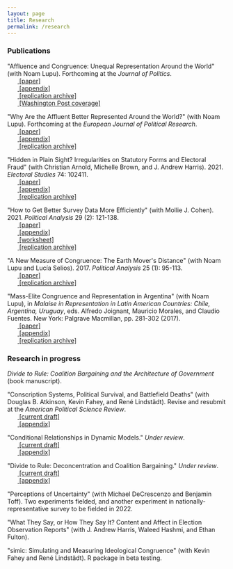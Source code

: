 ```yaml
---
layout: page
title: Research
permalink: /research
---
```


### Publications

"Affluence and Congruence: Unequal Representation Around the World" (with Noam Lupu). Forthcoming at the *Journal of Politics*.
<br>&nbsp;&nbsp;&nbsp;&nbsp;&nbsp;&nbsp;<span style="padding-right:5%"><a href='{{ "/download/Lupu-Warner-Affluence.pdf" | relative_url }}'><i class='fas fa-file-pdf'></i> [paper]</a></span>
<br>&nbsp;&nbsp;&nbsp;&nbsp;&nbsp;&nbsp;<span style="padding-right:5%"><a href='{{ "/download/Lupu-Warner-Appendix.pdf" | relative_url }}'><i class='fas fa-file-pdf'></i> [appendix]</a></span>
<br>&nbsp;&nbsp;&nbsp;&nbsp;&nbsp;&nbsp;<span style="padding-right:5%"><a href='https://dataverse.harvard.edu/dataset.xhtml?persistentId=doi:10.7910/DVN/DBNBEU'><i class='fas fa-code-branch'></i> [replication archive]</a></span>
<br>&nbsp;&nbsp;&nbsp;&nbsp;&nbsp;&nbsp;<span style="padding-right:5%"><a href='https://www.washingtonpost.com/politics/2021/06/15/voters-around-world-think-their-governments-are-out-touch-they-have-point/'><i class='fas fa-bullhorn'></i> [Washington Post coverage]</a></span>

"Why Are the Affluent Better Represented Around the World?" (with Noam Lupu). Forthcoming at the *European Journal of Political Research*.
<br>&nbsp;&nbsp;&nbsp;&nbsp;&nbsp;&nbsp;<span style="padding-right:5%"><a href='{{ "/download/Lupu-Warner-Why-Are-the-Affluent.pdf" | relative_url }}'><i class='fas fa-file-pdf'></i> [paper]</a></span>
<br>&nbsp;&nbsp;&nbsp;&nbsp;&nbsp;&nbsp;<span style="padding-right:5%"><a href='{{ "/download/Lupu-Warner-Why-Are-the-Affluent-Appendix.pdf" | relative_url }}'><i class='fas fa-file-pdf'></i> [appendix]</a></span>
<br>&nbsp;&nbsp;&nbsp;&nbsp;&nbsp;&nbsp;<span style="padding-right:5%"><a href="https://github.com/zachwarner/Lupu-Warner-Why-Are"><i class='fab fa-github'></i> [replication archive]</a></span>

"Hidden in Plain Sight? Irregularities on Statutory Forms and Electoral Fraud" (with Christian Arnold, Michelle Brown, and J. Andrew Harris). 2021. *Electoral Studies* 74: 102411.
<br>&nbsp;&nbsp;&nbsp;&nbsp;&nbsp;&nbsp;<span style="padding-right:5%"><a href='{{ "/download/Warner-et-al-Hidden.pdf" | relative_url }}'><i class='fas fa-file-pdf'></i> [paper]</a></span>
<br>&nbsp;&nbsp;&nbsp;&nbsp;&nbsp;&nbsp;<span style="padding-right:5%"><a href='{{ "/download/Warner-et-al-Hidden-Appendix.pdf" | relative_url }}'><i class='fas fa-file-pdf'></i> [appendix]</a></span>
<br>&nbsp;&nbsp;&nbsp;&nbsp;&nbsp;&nbsp;<span style="padding-right:5%"><a href="https://github.com/zachwarner/Warner-et-al-Hidden"><i class='fab fa-github'></i> [replication archive]</a></span>

"How to Get Better Survey Data More Efficiently" (with Mollie J. Cohen). 2021. *Political Analysis* 29 (2): 121-138.
<br>&nbsp;&nbsp;&nbsp;&nbsp;&nbsp;&nbsp;<span style="padding-right:5%"><a href='{{ "/download/Cohen-Warner-How-To.pdf" | relative_url }}'><i class='fas fa-file-pdf'></i> [paper]</a></span>
<br>&nbsp;&nbsp;&nbsp;&nbsp;&nbsp;&nbsp;<span style="padding-right:5%"><a href='{{ "/download/Cohen-Warner-Appendix.pdf" | relative_url }}'><i class='fas fa-file-pdf'></i> [appendix]</a></span>
<br>&nbsp;&nbsp;&nbsp;&nbsp;&nbsp;&nbsp;<span style="padding-right:5%"><a href='{{ "/download/Cohen-Warner-How-To-Worksheet.xls" | relative_url }}'><i class='fas fa-file-excel'></i> [worksheet]</a></span>
<br>&nbsp;&nbsp;&nbsp;&nbsp;&nbsp;&nbsp;<span style="padding-right:5%"><a href="https://codeocean.com/capsule/43d4c21a-f961-4133-ad63-b1270f2c6b46/"><i class='fas fa-code-branch'></i> [replication archive]</a></span>

"A New Measure of Congruence: The Earth Mover's Distance" (with Noam Lupu and Lucía Selios). 2017. *Political Analysis* 25 (1): 95-113.
<br>&nbsp;&nbsp;&nbsp;&nbsp;&nbsp;&nbsp;<span style="padding-right:5%"><a href='{{ "/download/Lupu-Selios-Warner-EMD.pdf" | relative_url }}'><i class='fas fa-file-pdf'></i> [paper]</a></span>
<br>&nbsp;&nbsp;&nbsp;&nbsp;&nbsp;&nbsp;<span style="padding-right:5%"><a href="https://dataverse.harvard.edu/dataset.xhtml?persistentId=doi:10.7910/DVN/NO90AJ"><i class='fas fa-code-branch'></i> [replication archive]</a></span>

"Mass-Elite Congruence and Representation in Argentina" (with Noam Lupu), in *Malaise in Representation in Latin American Countries: Chile, Argentina, Uruguay*, eds. Alfredo Joignant, Mauricio Morales, and Claudio Fuentes. New York: Palgrave Macmillan, pp. 281-302 (2017).
<br>&nbsp;&nbsp;&nbsp;&nbsp;&nbsp;&nbsp;<span style="padding-right:5%"><a href='{{ "/download/Lupu-Warner-Congruence-Argentina.pdf" | relative_url }}'><i class='fas fa-file-pdf'></i> [paper]</a></span>
<br>&nbsp;&nbsp;&nbsp;&nbsp;&nbsp;&nbsp;<span style="padding-right:5%"><a href='{{ "/download/Lupu-Warner-Congruence-Argentina-Appendix.pdf" | relative_url }}'><i class='fas fa-file-pdf'></i> [appendix]</a> </span>
<br>&nbsp;&nbsp;&nbsp;&nbsp;&nbsp;&nbsp;<span style="padding-right:5%"><a href="https://github.com/zachwarner/Lupu-Warner-Congruence-Argentina"><i class='fab fa-github'></i> [replication archive]</a></span>

### Research in progress
*Divide to Rule: Coalition Bargaining and the Architecture of Government* (book manuscript).

"Conscription Systems, Political Survival, and Battlefield Deaths" (with Douglas B. Atkinson, Kevin Fahey, and René Lindstädt). Revise and resubmit at the *American Political Science Review*.
<br>&nbsp;&nbsp;&nbsp;&nbsp;&nbsp;&nbsp;<span style="padding-right:5%"><a href='{{ "/download/Atkinson-et-al-Conscription.pdf" | relative_url }}'><i class='fas fa-file-pdf'></i> [current draft]</a></span>
<br>&nbsp;&nbsp;&nbsp;&nbsp;&nbsp;&nbsp;<span style="padding-right:5%"><a href='{{ "/download/Atkinson-et-al-Conscription-Appendix.pdf" | relative_url }}'><i class='fas fa-file-pdf'></i> [appendix]</a> </span>

"Conditional Relationships in Dynamic Models." *Under review*.
<br>&nbsp;&nbsp;&nbsp;&nbsp;&nbsp;&nbsp;<span style="padding-right:5%"><a href='{{ "/download/Warner-Conditional-Relationships.pdf" | relative_url }}'><i class='fas fa-file-pdf'></i> [current draft]</a></span>
<br>&nbsp;&nbsp;&nbsp;&nbsp;&nbsp;&nbsp;<span style="padding-right:5%"><a href='{{ "/download/Warner-Conditional-Relationships-Appendix.pdf" | relative_url }}'><i class='fas fa-file-pdf'></i> [appendix]</a></span>

"Divide to Rule: Deconcentration and Coalition Bargaining." *Under review*.
<br>&nbsp;&nbsp;&nbsp;&nbsp;&nbsp;&nbsp;<span style="padding-right:5%"><a href='{{ "/download/Warner-Divide-to-Rule.pdf" | relative_url }}'><i class='fas fa-file-pdf'></i> [current draft]</a></span>
<br>&nbsp;&nbsp;&nbsp;&nbsp;&nbsp;&nbsp;<span style="padding-right:5%"><a href='{{ "/download/Warner-Divide-to-Rule-Appendix.pdf" | relative_url }}'><i class='fas fa-file-pdf'></i> [appendix]</a> </span>

"Perceptions of Uncertainty" (with Michael DeCrescenzo and Benjamin Toff). Two experiments fielded, and another experiment in nationally-representative survey to be fielded in 2022.

"What They Say, or How They Say It? Content and Affect in Election Observation Reports" (with J. Andrew Harris, Waleed Hashmi, and Ethan Fulton).

"simic: Simulating and Measuring Ideological Congruence" (with Kevin Fahey and René Lindstädt). R package in beta testing.
